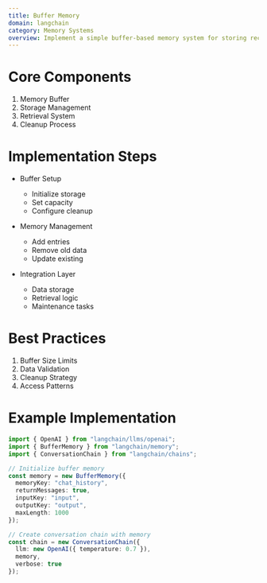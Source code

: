 ```yaml
---
title: Buffer Memory
domain: langchain
category: Memory Systems
overview: Implement a simple buffer-based memory system for storing recent interactions.
---
```


# Core Components
1. Memory Buffer
2. Storage Management
3. Retrieval System
4. Cleanup Process

# Implementation Steps
- Buffer Setup
  - Initialize storage
  - Set capacity
  - Configure cleanup

- Memory Management
  - Add entries
  - Remove old data
  - Update existing

- Integration Layer
  - Data storage
  - Retrieval logic
  - Maintenance tasks

# Best Practices
1. Buffer Size Limits
2. Data Validation
3. Cleanup Strategy
4. Access Patterns

# Example Implementation
```typescript
import { OpenAI } from "langchain/llms/openai";
import { BufferMemory } from "langchain/memory";
import { ConversationChain } from "langchain/chains";

// Initialize buffer memory
const memory = new BufferMemory({
  memoryKey: "chat_history",
  returnMessages: true,
  inputKey: "input",
  outputKey: "output",
  maxLength: 1000
});

// Create conversation chain with memory
const chain = new ConversationChain({
  llm: new OpenAI({ temperature: 0.7 }),
  memory,
  verbose: true
});
```
